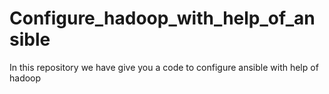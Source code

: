 # Configure_hadoop_with_help_of_ansible
In this repository we have give you a code to configure ansible with help of hadoop

